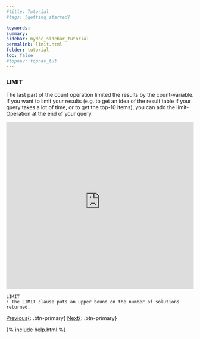 ```yaml
---
#title: Tutorial
#tags: [getting_started]

keywords:
summary:
sidebar: mydoc_sidebar_tutorial
permalink: limit.html
folder: tutorial
toc: false
#topnav: topnav_tut
---
```


### **LIMIT**

The last part of the count operation limited the results by the count-variable. If you want to limit your results (e.g. to get an idea of the result table if your query takes a lot of time, or to get the top-10 items), you can add the limit-Operation at the end of your query.

<p><iframe  style="width:100%;max-width:100%;height:450px" frameborder="0" allowfullscreen src="https://query.mimotext.uni-trier.de/#%23Limit%20the%20result%20to%20top%2010%0Aprefix%20wd%3A%3Chttp%3A%2F%2Fdata.mimotext.uni-trier.de%2Fentity%2F%3E%0Aprefix%20wdt%3A%3Chttp%3A%2F%2Fdata.mimotext.uni-trier.de%2Fprop%2Fdirect%2F%3E%20%0ASELECT%20%3FauthorName%20%28count%20%28%3FauthorName%29%20as%20%3Fcount%29%0A%20WHERE%20%7B%0A%20%20%20%3Fwork%20wdt%3AP5%20%3Fauthor%20.%20%23%20work%20has%20author.%0A%20%20%20%3Fauthor%20rdfs%3Alabel%20%3FauthorName%20.%20%23%20get%20author%20label%20%28not%20only%20Link%20to%20author%29%0A%20%20%20FILTER%28LANG%28%3FauthorName%29%20%3D%20%22en%22%29%20%23%20other%20options%3A%20%22fr%22%2C%20%22de%22.%20Filter%20is%20needed%20as%20there%20is%20more%20than%20one%20label%20%28language%20dependent%29%0A%7D%20%0Agroup%20by%20%3FauthorName%0Aorder%20by%20desc%20%28%3Fcount%29%0Alimit%2010%0A" referrerpolicy="origin" sandbox="allow-scripts allow-same-origin allow-popups allow-forms"></iframe>
                </p>

```
LIMIT
: The LIMIT clause puts an upper bound on the number of solutions returned.
```

[Previous](./count.html){: .btn-primary} [Next](./filter.html){: .btn-primary}

<!-- {% include links.html %} -->

{% include help.html %}
